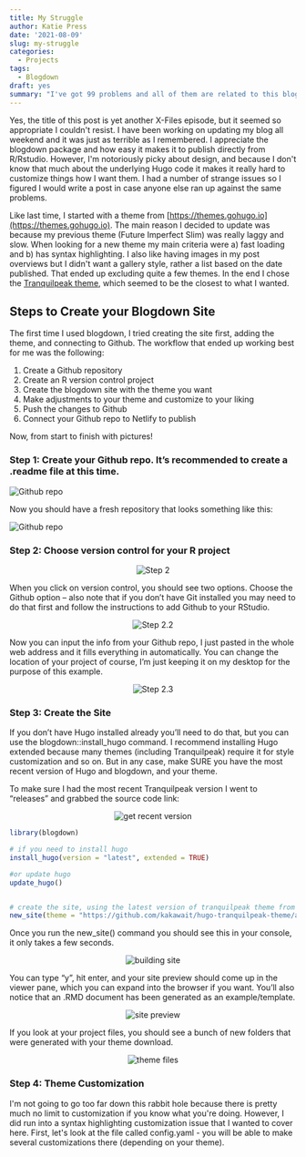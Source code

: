 ```yaml
---
title: My Struggle
author: Katie Press
date: '2021-08-09'
slug: my-struggle
categories:
  - Projects
tags:
  - Blogdown
draft: yes
summary: "I've got 99 problems and all of them are related to this blog"
---
```


<!--more-->
Yes, the title of this post is yet another X-Files episode, but it seemed so appropriate I couldn't resist. I have been working on updating my blog all weekend and it was just as terrible as I remembered. I appreciate the blogdown package and how easy it makes it to publish directly from R/Rstudio. However, I'm notoriously picky about design, and because I don't know that much about the underlying Hugo code it makes it really hard to customize things how I want them. I had a number of strange issues so I figured I would write a post in case anyone else ran up against the same problems.

Like last time, I started with a theme from [https://themes.gohugo.io](https://themes.gohugo.io). The main reason I decided to update was because my previous theme (Future Imperfect Slim) was really laggy and slow. When looking for a new theme my main criteria were a) fast loading and b) has syntax highlighting. I also like having images in my post overviews but I didn't want a gallery style, rather a list based on the date published. That ended up excluding quite a few themes. In the end I chose the [Tranquilpeak theme](https://github.com/kakawait/hugo-tranquilpeak-theme), which seemed to be the closest to what I wanted. 


## Steps to Create your Blogdown Site

The first time I used blogdown, I tried creating the site first, adding the theme, and connecting to Github. The workflow that ended up working best for me was the following: 

1.	Create a Github repository
2.	Create an R version control project
3.	Create the blogdown site with the theme you want
4.	Make adjustments to your theme and customize to your liking
5.	Push the changes to Github
6.	Connect your Github repo to Netlify to publish

Now, from start to finish with pictures! 

### Step 1: Create your Github repo. It’s recommended to create a .readme file at this time. 


<img src="https://lh3.googleusercontent.com/3mpqDaO6zJhHjvn1O5m2wY7qqXhu1jzJiWo8FrDELPMgFY2xwcKdQ0AWmPmpOlZ_Dq6NoNKjaFq77ak_hXnydsZ8DtFEsT8Y4HfZrsd4TvZCpZ1N3vMFreBJf6dtB8zq1EmyQHd7wzXWbyqBaSQVfB9wHktYNUHgBOCEi5GHut-iF3Sg-VnMaktXTFUOePVn07QzXiVa3Qaf-YGuc5XqMRJ2XK8VoHX2PSAFMrW9oPy7ejUtpJx-KyU0qYTzphk3d4dBE9uEaWhzmPVGQX84mgXDtXFXdcgh0KMtEGlkYJD8AhcpKlg3x9axfXMBw2sjuBx48nUxPzUGaoBH_ILeR3qtG62ybdDLm5jBSJeYMjWCwYkYwyHbwtzFn5J5cAb3u2U6K7YMPhx9C3Cb4Gemy1MDeCooyI_bBcz14NyNVGfyT0HUURZy_YKVl1HYAYgdOgBDR5BSvDoTWZJrNKpXmWII0hRjvomvqWQYiW6uJODNbJT99mSY4C0iRw-mmwAq49BZ3v4Bw7S3OdZ4BKnYYGoxuWGyCQso2Qui1Qe5mDyTDcOH2EYPK5pwnCUnMajk506TGDX4basLHVUvZouOLO2_y3aQe7QRzS9jtH9u7iXhbVA-tZYaaAXZIeUR-yWIXlDPPlpHujmy8gPMzQQcGtQVTPoG-HVmCYFyUOsBDeZ_fLnce4PdZ1JI-GqLPyCnNkv2aIAOIVsLXnJxet0doh2-=w1372-h1398-no?authuser=0" alt="Github repo" class="center">

Now you should have a fresh repository that looks something like this:  


<img src="https://lh3.googleusercontent.com/0_caZXRGYQLk3PNekrWqB7Os-JB2cN5F82pOhCplFuNuBAP538AXAxowdJdbnBN5llmv0MhcVxJziH30UHMWgeFAhuOxJO-OM7qoIatiB2LgUy8gS1wCtjQL7kMh8sfmlqjtqZPvqzcGA405CLfwawM6qQ7soXW6meXLla1qlJfuVNsxNFTpfVQSd-s1EaqyQ0-cFO4GGihMD7ZEx9dUtbDTwmB0TS12MZFrw3Nn1O6CYUbX5hky9Emyo-AQg_1e4jCcjDQI3N9U1M5vQa15kl8Q8ABm8QKFDJiigMyGCxTMZUExTDStAVoya71qJtJ5wI8eC_6wWBYK4jDPR81sRvpmYX9NRwW4_lc6wEGimnmyYgV-A_4GCZZgN1YFzzFOJJIVm8gv7gKH_a1z8dElLRIrZHugieNYaPdI6wbFSN9bJoeTOi1dQTTpIO-ENUX5wiQeguDiZjHxteENc3kxwtmkMZmBZWNJNXLuv_PeYOFjkb7oipps0Yx_pMmxBGXkSvtUsXEWRLSoLX-4D-1Euj58BUs_-lT5-wsiutPTnV_XgpVbt37C77bK1NwH-QoFIl4HK15eKobMZVrmQhs-fPb5OvrmLL-jW9f-pUdzbU2jpFUY6p4BKNfjWnKjbLKZ6016sup3R9r5EWYMOk7Y5qAykstGRiAvffFxPIPeLdJGuRgTxzCPvyh-m0mUezAof9W1aVYbL-aTr60hAcYdOTTx=w2004-h962-no?authuser=0" alt="Github repo" class="center">

### Step 2: Choose version control for your R project
<center><img src="https://lh3.googleusercontent.com/wTVWl8awj5pwd6CDjbr1bgMP38q5WMNF2K0tGcDBL6iGpok9PSRwSfuBRzEv8SHT3oT-GHAEFXGVt7pu7IeaMO8GirVHmaS7KKVtn5GijdmCc1V4Lfxqo60PxnYCGRa_aeVAw89-ex888sJWeNgQPsMXYWwp29u3ZDwg1vrSzudeMAn7hKgxYeCJNOmj3bcRnnR1TylA7w-h213CJQcP1YO0Tswu6p7UlaxvjMMhr2hcL4KvnMEiq4BUHNBX-mxX4hA3r8aaEnyZscNZBgjb93_OVfOuGIbeu1ZBfb7T5wwTIo4bglbWCMiMk-YukKbTxSVFuwb-PCRShnOzPlW7CFY2IBrSQuWPQI5UTUQoYiLEanaJtDwn9iIR2X5cqrZ7YP1jnRxrQ3QQdMFjbiqHTfCw5pMui5JBr35eJy_yKXrQymZMJXhZVeVdk0WspLD_lqTOIZ0fOt_OfqJY0bk4IKInpWQbX1Q8iuFD4PVylUDptqeXWWEUzKyTbMf40SVGJ5L1K4lC3j6Lq7RuByKB1yGHTurzZLeewFFjz48OBuax2XCmNrQMpcUWn4iBoqLQv9i5z5kcaExOJm_8E4VcFjbXKeI4Gk3ZVNgCb32lXyPjvZtaYWCzdQccl2MLFLj3tOcu0kRUWjhw6xWdOWZDjKiX5st-TzpicGDnqCbHVcggeVyMwfkuos332JSiwzVewfloBkuN_6-KvI_L0bUgSxd2=w1178-h836-no?authuser=0" alt="Step 2"></center>

When you click on version control, you should see two options. Choose the Github option – also note that if you don’t have Git installed you may need to do that first and follow the instructions to add Github to your RStudio.  

<center><img src="https://lh3.googleusercontent.com/04ckUJFk36kvjJ4_E1mT2BZM0a_ALBHJnNTwNVhLOLGGw7VuRDSfrJJRjkJ_E-0J1oKpHVryXMFCYT390hlsqGYOeGWCb0zj5qwHlK367DwgBcpTlTBr3gtONHV6MqiZsE5qgqBWCeCuH5h1FXaL8Fe4EeAyJ6XqjYzmTa5Paap5jVxPpYWJnq2Iy2G6E3tlGRB0RuIGfSCj9aThXhxrg02JUiTnXMI71ku2cHQUSlXLlTcJnwOtjWJgHlMlQ60S6An7JM-INomv686nJ7Q4fNJC29CXJUYQr66A3N7ppz3sdR0P8u8ImCBuzsMrdBkXg1SXr7lFSv48WtLNY-rI_lBkyDFrdpAMxrWx1SFCzL2kyhvn_P5x5R6XmBRM4Ya7UqaqqkdgeHcIyIODhSTublLCw8_CErKwtOtugqeBKMiU2G93HgdXL3YD04CVB1Asdm-uRPwKtL5gCiC57WHXEZlaMyOtiy6JdtjVKHFpl8XbbNYnbr2tr2JY0xyqPor_JO04NT0kpHNVzugqD7UF7W35uoI-tXHZ7rR7v9640M47uSgh4HZalF_PGsPVHA9oSNw0Ao2U6wJr9PS3OAGlywwbl0kjXMVfvrlIVfyMnQB8u6bMKR8xtaujXmyUPrdnTSZGTz0l17NKU0Trg88Q9szjOhVqwhY1SctFs2ygjMdXe45lqUe8sec4PN3pWgpttqr9mHU4AYUBjNA_CHkTeq81=w1180-h836-no?authuser=0" alt="Step 2.2"></center>

Now you can input the info from your Github repo, I just pasted in the whole web address and it fills everything in automatically. You can change the location of your project of course, I’m just keeping it on my desktop for the purpose of this example. 

<center><img src="https://lh3.googleusercontent.com/DnOZ1RA_BfHK7iTo_GbWM6gAHliS8jCDz_5cpHzolrEYMt-bpNbzv-dhUenpAYwK1oBcj4xkXjqvI_kLe_OSykJsmHqcm7_QEUb3xfKqqnmvfz36FgcUQGlIAemHyYGQKoydWbQy2ce1Wj90bIKIhYCkyunJfV8Ntn7mF-X4bUsyq1c1-oQXjo1GSGP458y9iL_HPRdMms5YZehTRqnqOTRiU8F1d_wT6suU_JpWlTZfUSu48de-oRk-kSaILh2db5aagb5MTAlk9SBCiPKTMBhG9ekfzw1PPRPcgEbJEEYE5MkPOvnCh8Fp2_YPCzt3XZJx4j1uwmrtlacZxBcX9kw8H9TDeJzkrkUCeoreiWZIWiTP0KWeYUy2V67lHuCk1aVxfMymCJ9-SiXyqKU2LIXl03aaI6_yUmlweanntmRpY-rkpe00rtm-F-HWneHZDCKGZ4Wplz3XuoYf7Ri0uYanfenMVmhNtrQnI1KGMf0NlIr9HDHYxOSIxx-V7TxctsYzBjY9zc84HLWHqxacXXxKkJJOwzGEx2gQ9OT_JUkUx0F1XpCauumYX-CyB1of9aEkj-7I2p1uHfcxeqTg7xNv6Uj2WjRfyd8mq51sb_A_76dz29YywAHiVyHT5bLWnS68GOhBLPfsfG8ZTujieATFBH9MkzNqX7wc6NWzJAK3hkC8yeyiL-Pk8BQ7eltcxBeKNDXs8ZaQe3YIPvON6Dh_=w1170-h828-no?authuser=0" alt="Step 2.3"></center>


### Step 3: Create the Site 

If you don’t have Hugo installed already you’ll need to do that, but you can use the blogdown::install_hugo command. I recommend installing Hugo extended because many themes (including Tranquilpeak) require it for style customization and so on. But in any case, make SURE you have the most recent version of Hugo and blogdown, and your theme. 

To make sure I had the most recent Tranquilpeak version I went to “releases” and grabbed the source code link: 

<center><img src="https://lh3.googleusercontent.com/BfytJkXLTL3-AxC4ylf-G2lnId5Pj2luFxQeudhhi47ATpqutQEsP6Azqs2QCsgUBoZQwp6OMRWTA2FzPlamBCVjIKmWgzYMxoM2JBqo8woI9hFZfwCIdp7lOCepilktNbm5Shk0G6mjYtWXFvJ45mCXxBKHgXeYmNt_-RsCRn4DnokcP5iLxBjOZEtnj5vEU_G-_CESwz4elpjDfQV15h_FrkTA7C5iaTNIq-na_d8Bm8kBj8sgk0fFY4zAaW1kBG_wz4JfTbB-CZkXXBmVanjBQiRJgC7cNAJkH2iyQZHtS_IIDqV4lo87DlMTyIcfBo_55DAJB0SZBVMOtpieIXmLH7sMa9LndsoprQIC3QJQ5yGNGJHNWgpLU6-uw9H2AMJpuOQKSdRoF9GTRTFYZaFB2vPRKk7K4GZ9_fzZnDo-2S0qRzQ9crs26e_7y9J44nwfQDFO4gPIF0hmkmV7J6-DI-_4da5yFrehbOGwh-Lun6JiwmOgot1VwEW3iJ0aP7b44w5nOkXTZXM0PLxuqPEuRglAJ558R-abY_boFENZwlL1d8ZkG7lAIvkr8llu0zwgCNfveigeTbRjY-QiNM_TUc3635A7IsDC8xLUMNkacEnQ8yy44ke-RgUchE_FF6ksqBIkUJN0MICYZrA4Wlsj0mYZbaGsW9PyQ-ltjaQHgin9bEstk7ETYUAOQC0cneBXOn-ID6vi91mJjDcyPrEE=w366-h240-no?authuser=0" alt="get recent version"></center>



```r
library(blogdown)

# if you need to install hugo 
install_hugo(version = "latest", extended = TRUE)

#or update hugo
update_hugo()


# create the site, using the latest version of tranquilpeak theme from github
new_site(theme = "https://github.com/kakawait/hugo-tranquilpeak-theme/archive/refs/tags/0.4.8-BETA.tar.gz")
```

Once you run the new_site() command you should see this in your console, it only takes a few seconds. 

<center><img src="https://lh3.googleusercontent.com/K32YdI33-A4E8c_4YJGGcVvEdIr6-ZExrNQsVRkhvqXgNUCMPU5BOZu74eep_m3uSkPkIYk03F3x1oZKsHAT_OFpgECnjlxdzb8dXC6PHNUW3k5AFADt8_WkgoYVtyIKR4xrxt4ZPjT5nuuotfw71jhMnHuJbUxkglwEBe9ch0QmT7frU0jB3zkpg6R8oEYwBPf4dNPR6q9REpWrpZvIokZENARuqrOm-KI68i_ChI7jYC-5s6pvsl6UQUcVBLaTO7FYpM4YzX6Ws1yx26s0pVf91KplSZTMthvxZiiRjHz-J7eLYf_x_C40uqa4viTaZ8BdIbT_bHHutlLAKfLbRvQ_BpQPHK4KcBsLvkepxP_1ZAmHDCxQaO0WkoZ8iKT93Io2vArZfrDWN4MAVVf5J6I_POlPIuFz-qLm5AolrvdjJhayTI6jfojMnJ4BeAnpM1edLS-ii_YjQMh6_yihuxxkpo7rrdXK01XbHj8bX3Ra9Wi-1xVQDmTGcevVgTKG-i9LmPVOgmjcqVF9LVoDZhXnpo-LKglpc1FSYvjytsrAknf6ZhJF8vsYWG9rOMMYPEAuzKYGhYm06NBgwidvwrCjeKPerdR4FswitbdgGxBlEMdCEDtOBDuSXWtFbv7cH3KsFMIOUcDS3GiW19UBii8fybwjbdmulKN3PzRjKkMKtoqlY65se9xqu_CHCkbOUDACxvEO-dC1AVrBisnyUWr9=w2156-h682-no?authuser=0" alt="building site"></center>

You can type “y”, hit enter, and your site preview should come up in the viewer pane, which you can expand into the browser if you want. You’ll also notice that an .RMD document has been generated as an example/template. 

<center><img src="https://lh3.googleusercontent.com/bJvLOOvCml0FJjwOP6pwDfazhxNC8uoV6ia1ive0Rlc601dRwjR4BGdufKNVs_QcYh4MZ_PND3wH_aQIodu4_XjByXicnhPtfIWQsRGPSM9XYNdmiFrmYlYjiqBB74e3CTKc79nPUSUdQohD12eZrETztg6jOQE95hH0YpqLQ9ZhA9hPUFVpS1p3RC_FMgUN15nLop9vd-AwML5gQErMofMT7ajFoJup39fYYcj16uw6OjAFEMhbE0XLsq8_W43uIeXdU5Tn3pgPf2MgCmXF9Oi7H0kEpqTO0U1GprHN026WpNv9piiQ8gAolJXHGVe6AZ3lWttH92_hcrJkAJgLWRomm9zAl8aSgNMA-2e31IDHCG6IfDtezrnTXEk__wR3H6NmOC6F9Ahyylabyh3_DlBIQ9a2ET3GCfm2IRB7b3oPySdyDVSrnllFhWBOvrz3J1SpLtCuSWfGvQAiHN1bCaMx6YfcmPh7N3KqcR3Sl-ITqwayMVGKsbG3DekuHGfaFo8Ps1-AQRbJrf2IrT8LadExF9MBMZeYH8yt5R0ER73YpMElPrUoOekSd70T20uUekvowVsMHjynitbToRorcXwj9MfQPklCKisgI5NubCeabL8UL0pVF2GbQW5dfLoEKQYXlV3YBSPAkNuI9F-64-NkgdhAHc32xQnUJ1sTxTdcwsBvG_ii2SqLv71wX9T6bklp1UYZGfRATyMEZVKTkh8_=w2350-h1302-no?authuser=0" alt="site preview"></center>

If you look at your project files, you should see a bunch of new folders that were generated with your theme download. 


<center><img src="https://lh3.googleusercontent.com/QEuKpEpko0MsaiRCy2BEVIcXMTAfaVocU3--4mZFL-Vf8sJ2eebzjmlOXo1sIPWNBSYGsL84FytiJ_p4pjvuv3-6tqe_ruF-Us9y7mQHC3MIt0atlW9Y5qUtJ4-KlGpTzxRC01kb9id1jLNgJmbOd5pGc3G_pzgz1zMtByilRhyPg_3-X4Ue12LoBN7TycX-MjA_Sn3WoryNSRNERs3macSkfLw-Cy0MJ29ZDbQWnSB4vW0Bl9kKHrjNPO5I4iuS3ncxKtS45h6OrCuHBw7A3SPJV0Y9FH5382MtispqF0rIMKunrytkO3T1ymN2JCExkjkxNhtdrtTVjjI55gIbKC1LPQ9a7tVZxd3SB0_-vwoZlcCDQiR_PJfIlNsswDp1Bo1rJ5ZcougtXnDcyC6ZlSGXtpWMNJNfB6dxCss5xxyttv6DA7GpKHiu0jTRnFYfcj3Ct2-mh1JhEB67YpsAkwmhdU-9Q_OGdxEtuZEOim6XOsHn3WsevDvcRLxfZBQcJPFEflJpVi6zbb9fRzvXEAB8gC9rHqH-Kc4s7J7IItAdN3ZzUrE58ACFyV0Mm1JB2YlMtmZ9ESbH3v23jzW0F7myAshiY2DlJR14DarwOzkzQ2DM_K9hPLbu_2r8R4zrKfkZNRdL1C_tuEvbe4XXxNYgfOqVWgE9HmFZhW3JJOTAXIhfdio1Bd9d-OkVa39wTp3ItCanU49Exboyj5T4yqFI=w1318-h966-no?authuser=0" alt="theme files"></center>


### Step 4: Theme Customization

I'm not going to go too far down this rabbit hole because there is pretty much no limit to customization if you know what you're doing. However, I did run into a syntax highlighting customization issue that I wanted to cover here. First, let's look at the file called config.yaml - you will be able to make several customizations there (depending on your theme). 






